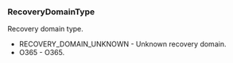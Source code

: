 ### RecoveryDomainType
Recovery domain type.

- RECOVERY_DOMAIN_UNKNOWN - Unknown recovery domain.
- O365 - O365.
